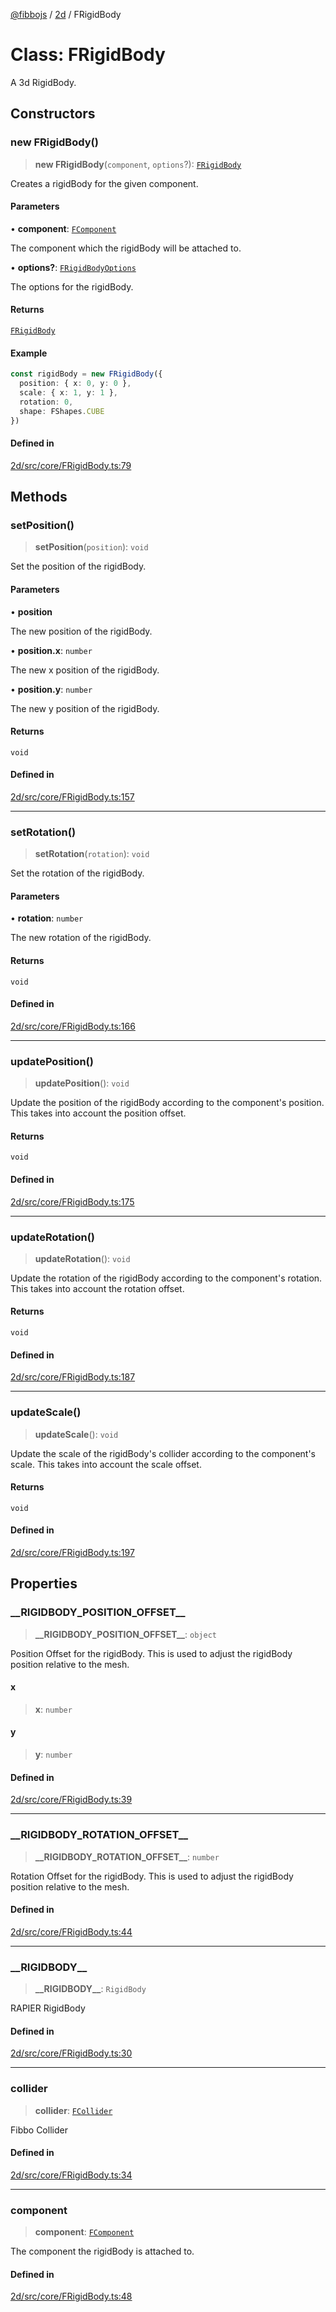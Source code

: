 [@fibbojs](/api/index) / [2d](/api/2d) / FRigidBody

# Class: FRigidBody

A 3d RigidBody.

## Constructors

### new FRigidBody()

> **new FRigidBody**(`component`, `options`?): [`FRigidBody`](FRigidBody.md)

Creates a rigidBody for the given component.

#### Parameters

• **component**: [`FComponent`](FComponent.md)

The component which the rigidBody will be attached to.

• **options?**: [`FRigidBodyOptions`](../interfaces/FRigidBodyOptions.md)

The options for the rigidBody.

#### Returns

[`FRigidBody`](FRigidBody.md)

#### Example

```ts
const rigidBody = new FRigidBody({
  position: { x: 0, y: 0 },
  scale: { x: 1, y: 1 },
  rotation: 0,
  shape: FShapes.CUBE
})
```

#### Defined in

[2d/src/core/FRigidBody.ts:79](https://github.com/fibbojs/fibbo/blob/e3aaabaf7a5c47833ea6611fca008a9ca7b66ba5/packages/2d/src/core/FRigidBody.ts#L79)

## Methods

### setPosition()

> **setPosition**(`position`): `void`

Set the position of the rigidBody.

#### Parameters

• **position**

The new position of the rigidBody.

• **position.x**: `number`

The new x position of the rigidBody.

• **position.y**: `number`

The new y position of the rigidBody.

#### Returns

`void`

#### Defined in

[2d/src/core/FRigidBody.ts:157](https://github.com/fibbojs/fibbo/blob/e3aaabaf7a5c47833ea6611fca008a9ca7b66ba5/packages/2d/src/core/FRigidBody.ts#L157)

***

### setRotation()

> **setRotation**(`rotation`): `void`

Set the rotation of the rigidBody.

#### Parameters

• **rotation**: `number`

The new rotation of the rigidBody.

#### Returns

`void`

#### Defined in

[2d/src/core/FRigidBody.ts:166](https://github.com/fibbojs/fibbo/blob/e3aaabaf7a5c47833ea6611fca008a9ca7b66ba5/packages/2d/src/core/FRigidBody.ts#L166)

***

### updatePosition()

> **updatePosition**(): `void`

Update the position of the rigidBody according to the component's position.
This takes into account the position offset.

#### Returns

`void`

#### Defined in

[2d/src/core/FRigidBody.ts:175](https://github.com/fibbojs/fibbo/blob/e3aaabaf7a5c47833ea6611fca008a9ca7b66ba5/packages/2d/src/core/FRigidBody.ts#L175)

***

### updateRotation()

> **updateRotation**(): `void`

Update the rotation of the rigidBody according to the component's rotation.
This takes into account the rotation offset.

#### Returns

`void`

#### Defined in

[2d/src/core/FRigidBody.ts:187](https://github.com/fibbojs/fibbo/blob/e3aaabaf7a5c47833ea6611fca008a9ca7b66ba5/packages/2d/src/core/FRigidBody.ts#L187)

***

### updateScale()

> **updateScale**(): `void`

Update the scale of the rigidBody's collider according to the component's scale.
This takes into account the scale offset.

#### Returns

`void`

#### Defined in

[2d/src/core/FRigidBody.ts:197](https://github.com/fibbojs/fibbo/blob/e3aaabaf7a5c47833ea6611fca008a9ca7b66ba5/packages/2d/src/core/FRigidBody.ts#L197)

## Properties

### \_\_RIGIDBODY\_POSITION\_OFFSET\_\_

> **\_\_RIGIDBODY\_POSITION\_OFFSET\_\_**: `object`

Position Offset for the rigidBody.
This is used to adjust the rigidBody position relative to the mesh.

#### x

> **x**: `number`

#### y

> **y**: `number`

#### Defined in

[2d/src/core/FRigidBody.ts:39](https://github.com/fibbojs/fibbo/blob/e3aaabaf7a5c47833ea6611fca008a9ca7b66ba5/packages/2d/src/core/FRigidBody.ts#L39)

***

### \_\_RIGIDBODY\_ROTATION\_OFFSET\_\_

> **\_\_RIGIDBODY\_ROTATION\_OFFSET\_\_**: `number`

Rotation Offset for the rigidBody.
This is used to adjust the rigidBody position relative to the mesh.

#### Defined in

[2d/src/core/FRigidBody.ts:44](https://github.com/fibbojs/fibbo/blob/e3aaabaf7a5c47833ea6611fca008a9ca7b66ba5/packages/2d/src/core/FRigidBody.ts#L44)

***

### \_\_RIGIDBODY\_\_

> **\_\_RIGIDBODY\_\_**: `RigidBody`

RAPIER RigidBody

#### Defined in

[2d/src/core/FRigidBody.ts:30](https://github.com/fibbojs/fibbo/blob/e3aaabaf7a5c47833ea6611fca008a9ca7b66ba5/packages/2d/src/core/FRigidBody.ts#L30)

***

### collider

> **collider**: [`FCollider`](FCollider.md)

Fibbo Collider

#### Defined in

[2d/src/core/FRigidBody.ts:34](https://github.com/fibbojs/fibbo/blob/e3aaabaf7a5c47833ea6611fca008a9ca7b66ba5/packages/2d/src/core/FRigidBody.ts#L34)

***

### component

> **component**: [`FComponent`](FComponent.md)

The component the rigidBody is attached to.

#### Defined in

[2d/src/core/FRigidBody.ts:48](https://github.com/fibbojs/fibbo/blob/e3aaabaf7a5c47833ea6611fca008a9ca7b66ba5/packages/2d/src/core/FRigidBody.ts#L48)

